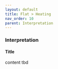 ```yaml
---
layout: default
title: Flat > Heating
nav_order: 10
parent: Interpretation
---
```


### Interpretation
#### Title
content tbd